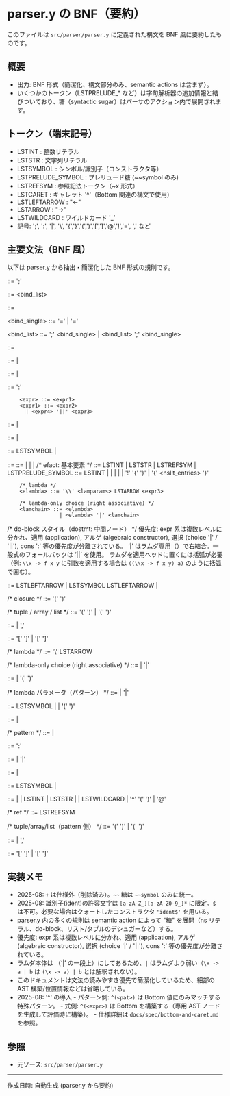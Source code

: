 # parser.y の BNF（要約）

このファイルは `src/parser/parser.y` に定義された構文を BNF 風に要約したものです。

## 概要
- 出力: BNF 形式（簡潔化、構文部分のみ、semantic actions は含まず）。
- いくつかのトークン（LSTPRELUDE_* など）は字句解析器の追加情報と結びついており、糖（syntactic sugar）はパーサのアクション内で展開されます。

## トークン（端末記号）
- LSTINT : 整数リテラル
- LSTSTR : 文字列リテラル
- LSTSYMBOL : シンボル/識別子（コンストラクタ等）
- LSTPRELUDE_SYMBOL : プレリュード糖 (~~symbol のみ)
- LSTREFSYM : 参照記法トークン（~x 形式）
- LSTCARET : キャレット '^'（Bottom 関連の構文で使用）
- LSTLEFTARROW : "<-"
- LSTARROW : "->"
- LSTWILDCARD : ワイルドカード '_'
- 記号: ';', ':', '|', '\\', '{','}','(',')','[',']','@','!','=', ',' など

## 主要文法（BNF 風）
以下は parser.y から抽出・簡潔化した BNF 形式の規則です。

<prog> ::= <expr> ';'

<bind> ::= <bind_list>

<funlhs> ::= <pref>

<bind_single> ::= <funlhs> <lamparams> '=' <expr>
                | <pat> '=' <expr>

<bind_list> ::= ';' <bind_single>
              | <bind_list> ';' <bind_single>

<expr> ::= <expr1>

<expr1> ::= <expr2>
          | <lamchoice>

<expr2> ::= <expr3>
          | <econs>

<econs> ::= <expr1> ':' <expr3>

        <expr> ::= <expr1>
        <expr1> ::= <expr2>
          | <expr4> '||' <expr3>

<eappl> ::= <efact> <expr5>
          | <eappl> <expr5>

<expr4> ::= <expr5>
          | <ealge>

<ealge> ::= LSTSYMBOL <expr5>
          | <ealge> <expr5>

<expr5> ::= <efact>
        <expr4> ::= <expr5>
                  | <eappl>
                  | <ealge>
                  | <lamchain>
/* efact: 基本要素 */
<efact> ::= LSTINT
         | LSTSTR
         | LSTREFSYM
         | LSTPRELUDE_SYMBOL
        <efact> ::= LSTINT
         | <etuple>
         | <elist>
         | <closure>
         | <elambda>
         | '!' '{' <dostmts> '}'
         | '{' <nslit_entries> '}'

        /* lambda */
        <elambda> ::= '\\' <lamparams> LSTARROW <expr3>

        /* lambda-only choice (right associative) */
        <lamchain> ::= <elambda>
                     | <elambda> '|' <lamchain>
/* do-block スタイル（dostmt: 中間ノード） */
         優先度: expr 系は複数レベルに分かれ、適用 (application), アルゲ (algebraic constructor), 選択 (choice '|' / '||'), cons ':' 等の優先度が分離されている。
         ‘|’ はラムダ専用（<lamchain>）で右結合。一般式のフォールバックは ‘||’ を使用。
         ラムダを適用ヘッドに置くには括弧が必要（例: `\\x -> f x y` に引数を適用する場合は `((\\x -> f x y) a)` のように括弧で囲む）。

<dostmt> ::= <pref> LSTLEFTARROW <expr>
           | LSTSYMBOL LSTLEFTARROW <expr>
           | <expr>

/* closure */
<closure> ::= '(' <expr> <bind> ')'

/* tuple / array / list */
<etuple> ::= '(' ')'
          | '(' <earray> ')'

<earray> ::= <expr>
          | <earray> ',' <expr>

<elist> ::= '[' ']'
         | '[' <earray> ']'

/* lambda */
<elambda> ::= '\\' <lamparams> LSTARROW <expr2>

/* lambda-only choice (right associative) */
<lamchoice> ::= <lamfactor>
              | <lamfactor> '|' <lamchoice>

<lamfactor> ::= <elambda>
              | '(' <lamchoice> ')'

/* lambda パラメータ（パターン） */
<lamparam> ::= <lamparam2>
             | <lamparam2> '|' <lamparam>

<lamparam2> ::= LSTSYMBOL
              | <pat3>
              | '(' <pat> ')'

<lamparams> ::= <lamparam>
             | <lamparams> <lamparam>

/* pattern */
<pat> ::= <pat1>
        | <pcons>

<pcons> ::= <pat> ':' <pat>

<pat1> ::= <pat2>
         | <pat2> '|' <pat1>

<pat2> ::= <pat3>
         | <palge>

<palge> ::= LSTSYMBOL
         | <palge> <pat3>

<pat3> ::= <ptuple>
         | <plist>
         | LSTINT
         | LSTSTR
         | <pref>
         | LSTWILDCARD
         | '^' '(' <pat> ')'
         | <pref> '@' <pat3>

/* ref */
<pref> ::= LSTREFSYM

/* tuple/array/list（pattern 側） */
<ptuple> ::= '(' ')'
          | '(' <parray> ')'

<parray> ::= <pat>
           | <parray> ',' <pat>

<plist> ::= '[' ']'
         | '[' <parray> ']'

## 実装メモ
- 2025-08: `+` は仕様外（削除済み）。`~~` 糖は `~~symbol` のみに統一。
- 2025-08: 識別子(ident)の許容文字は `[a-zA-Z_][a-zA-Z0-9_]*` に限定。`$` は不可。必要な場合はクォートしたコンストラクタ `'ident$'` を用いる。
- parser.y 内の多くの規則は semantic action によって "糖" を展開（ns リテラル、do-block、リスト/タプルのデシュガーなど）する。
- 優先度: expr 系は複数レベルに分かれ、適用 (application), アルゲ (algebraic constructor), 選択 (choice '|' / '||'), cons ':' 等の優先度が分離されている。
- ラムダ本体は <expr2>（‘|’ の一段上）にしてあるため、`|` はラムダより弱い（`\x -> a | b` は `(\x -> a) | b` とは解釈されない）。
- このドキュメントは文法の読みやすさ優先で簡潔化しているため、細部の AST 構築/位置情報などは省略している。
 - 2025-08: '^' の導入
         - パターン側: `^(<pat>)` は Bottom 値にのみマッチする特殊パターン。
         - 式側: `^(<expr>)` は Bottom を構築する（専用 AST ノードを生成して評価時に構築）。
         - 仕様詳細は `docs/spec/bottom-and-caret.md` を参照。

## 参照
- 元ソース: `src/parser/parser.y`

---
作成日時: 自動生成 (parser.y から要約)
